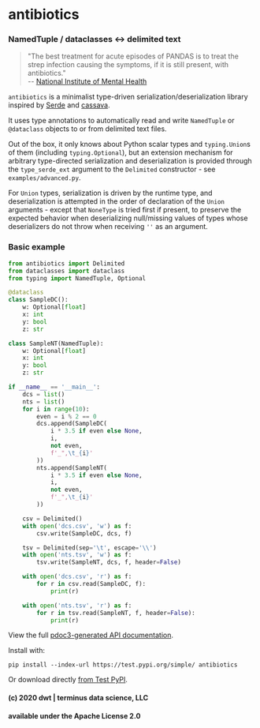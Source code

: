 # antibiotics
### NamedTuple / dataclasses <-> delimited text

> "The best treatment for acute episodes of PANDAS is to treat the strep
infection causing the symptoms, if it is still present, with antibiotics."  
-- [National Institute of Mental Health](https://www.nimh.nih.gov/health/publications/pandas/index.shtml)

`antibiotics` is a minimalist type-driven serialization/deserialization library
inspired by [Serde](https://serde.rs/) and
[cassava](http://hackage.haskell.org/package/cassava).

It uses type annotations to automatically read and write `NamedTuple` or
`@dataclass` objects to or from delimited text files.

Out of the box, it only knows about Python scalar types and `typing.Union`s
of them (including `typing.Optional`), but an extension mechanism for
arbitrary type-directed serialization and deserialization is provided
through the `type_serde_ext` argument to the `Delimited` constructor - see
`examples/advanced.py`.

For `Union` types, serialization is driven by the runtime type,
and deserialization is attempted in the order of declaration of the
`Union` arguments - except that `NoneType` is tried first if present,
to preserve the expected behavior when deserializing null/missing values
of types whose deserializers do not throw when receiving `''` as an argument.

### Basic example
```python
from antibiotics import Delimited
from dataclasses import dataclass
from typing import NamedTuple, Optional

@dataclass
class SampleDC():
    w: Optional[float]
    x: int
    y: bool
    z: str

class SampleNT(NamedTuple):
    w: Optional[float]
    x: int
    y: bool
    z: str

if __name__ == '__main__':
    dcs = list()
    nts = list()
    for i in range(10):
        even = i % 2 == 0
        dcs.append(SampleDC(
            i * 3.5 if even else None,
            i,
            not even,
            f'_",\t_{i}'
        ))
        nts.append(SampleNT(
            i * 3.5 if even else None,
            i,
            not even,
            f'_",\t_{i}'
        ))

    csv = Delimited()
    with open('dcs.csv', 'w') as f:
        csv.write(SampleDC, dcs, f)

    tsv = Delimited(sep='\t', escape='\\')
    with open('nts.tsv', 'w') as f:
        tsv.write(SampleNT, dcs, f, header=False)

    with open('dcs.csv', 'r') as f:
        for r in csv.read(SampleDC, f):
            print(r)

    with open('nts.tsv', 'r') as f:
        for r in tsv.read(SampleNT, f, header=False):
            print(r)
```

View the full [pdoc3-generated API documentation](https://ghcdn.rawgit.org/derrickturk/antibiotics/master/doc/antibiotics/index.html).

Install with:

    pip install --index-url https://test.pypi.org/simple/ antibiotics

Or download directly [from Test PyPI](https://test.pypi.org/project/antibiotics/0.1/).

#### (c) 2020 dwt | terminus data science, LLC
#### available under the Apache License 2.0
